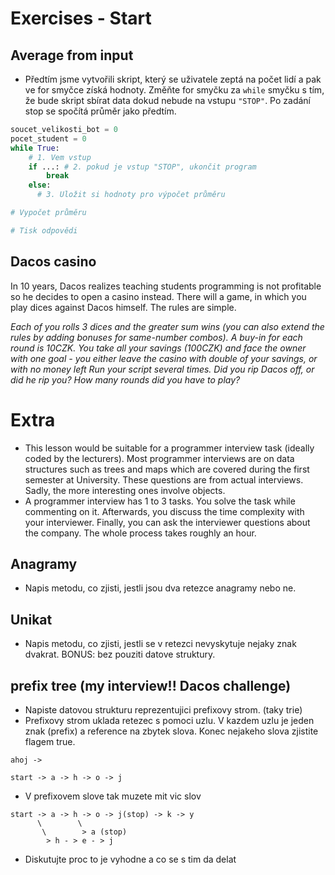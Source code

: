 # Exercises - Start

## Average from input
* Předtím jsme vytvořili skript, který se uživatele zeptá na počet lidí a pak ve for smyčce získá hodnoty. Změňte for smyčku za `while` smyčku s tím, že bude skript sbírat data dokud nebude na vstupu `"STOP"`. Po zadání stop se spočítá průměr jako předtím.

```python
soucet_velikosti_bot = 0
pocet_student = 0
while True:
    # 1. Vem vstup
    if ...: # 2. pokud je vstup "STOP", ukončit program
        break
    else:
      # 3. Uložit si hodnoty pro výpočet průměru

# Vypočet průměru

# Tisk odpovědi

```

## Dacos casino
In 10 years, Dacos realizes teaching students programming is not profitable so he decides to open a casino instead.
There will a game, in which you play dices against Dacos himself. The rules are simple.

*Each of you rolls 3 dices and the greater sum wins (you can also extend the rules by adding bonuses for same-number combos).*
*A buy-in for each round is 10CZK. You take all your savings (100CZK) and face the owner with one goal - you either leave the casino with double of your savings, or with no money left*
*Run your script several times. Did you rip Dacos off, or did he rip you? How many rounds did you have to play?*

# Extra
* This lesson would be suitable for a programmer interview task (ideally coded by the lecturers). Most programmer interviews are on data structures such as trees and maps which are covered during the first semester at University. These questions are from actual interviews. Sadly, the more interesting ones involve objects.
* A programmer interview has 1 to 3 tasks. You solve the task while commenting on it. Afterwards, you discuss the time complexity with your interviewer. Finally, you can ask the interviewer questions about the company. The whole process takes roughly an hour.

## Anagramy
* Napis metodu, co zjisti, jestli jsou dva retezce anagramy nebo ne.

## Unikat
* Napis metodu, co zjisti, jestli se v retezci nevyskytuje nejaky znak dvakrat. BONUS: bez pouziti datove struktury.

## prefix tree (my interview!! Dacos challenge)
* Napiste datovou strukturu reprezentujici prefixovy strom. (taky trie)
* Prefixovy strom uklada retezec s pomoci uzlu. V kazdem uzlu je jeden znak (prefix) a reference na zbytek slova. Konec nejakeho slova zjistite flagem true.
```
ahoj ->

start -> a -> h -> o -> j
```
* V prefixovem slove tak muzete mit vic slov
```
start -> a -> h -> o -> j(stop) -> k -> y
      \        \
       \        > a (stop)
        > h - > e - > j
```
* Diskutujte proc to je vyhodne a co se s tim da delat
